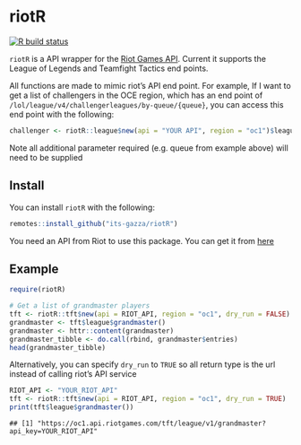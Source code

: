 riotR
================

<!-- badges: start -->

[![R build
status](https://github.com/its-gazza/RiotR/workflows/R-CMD-check/badge.svg)](https://github.com/its-gazza/RiotR/actions)
<!-- badges: end -->

`riotR` is a API wrapper for the [Riot Games
API](https://developer.riotgames.com/apis). Current it supports the
League of Legends and Teamfight Tactics end points.

All functions are made to mimic riot’s API end point. For example, If I
want to get a list of challengers in the OCE region, which has an end
point of `/lol/league/v4/challengerleagues/by-queue/{queue}`, you can
access this end point with the following:

``` r
challenger <- riotR::league$new(api = "YOUR API", region = "oc1")$league$challenger(queue = "RANKED_SOLO_5x5")
```

Note all additional parameter required (e.g. queue from example above)
will need to be supplied

## Install

You can install `riotR` with the following:

``` r
remotes::install_github("its-gazza/riotR")
```

You need an API from Riot to use this package. You can get it from
[here](https://developer.riotgames.com/)

## Example

``` r
require(riotR)

# Get a list of grandmaster players
tft <- riotR::tft$new(api = RIOT_API, region = "oc1", dry_run = FALSE)
grandmaster <- tft$league$grandmaster()
grandmaster <- httr::content(grandmaster)
grandmaster_tibble <- do.call(rbind, grandmaster$entries)
head(grandmaster_tibble)
```

Alternatively, you can specify `dry_run` to `TRUE` so all return type is
the url instead of calling riot’s API service

``` r
RIOT_API <- "YOUR_RIOT_API"
tft <- riotR::tft$new(api = RIOT_API, region = "oc1", dry_run = TRUE)
print(tft$league$grandmaster())
```

    ## [1] "https://oc1.api.riotgames.com/tft/league/v1/grandmaster?api_key=YOUR_RIOT_API"

<!-- Markdown links -->
